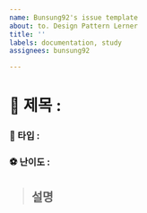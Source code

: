 ```yaml
---
name: Bunsung92's issue template
about: to. Design Pattern Lerner
title: ''
labels: documentation, study
assignees: bunsung92

---
```


# 🍎 제목 : 

### 🍜 타입 :

### ⚽️ 난이도 :

> 설명
> -
